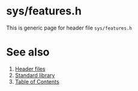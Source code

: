 # sys/features.h
This is generic page for header file `sys/features.h`
# See also
1. [Header files](../README.md)
2. [Standard library](../../README.md)
3. [Table of Contents](../../../README.md)
